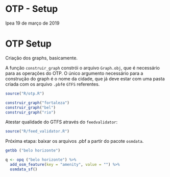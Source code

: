 OTP - Setup
================
Ipea
19 de março de 2019

OTP Setup
=========

Criação dos graphs, basicamente.

A função `construir_graph` constrói o arquivo `Graph.obj`, que é necessário para as operações do OTP. O único argumento necessário para a construção do graph é o nome da cidade, que já deve estar com uma pasta criada com os arquivo `.pbf`e `GTFS` referentes.

``` r
source("R/otp.R")

construir_graph("fortaleza")
construir_graph("bel")
construir_graph("rio")
```

Atestar qualidade do GTFS através do `feedvalidator`:

``` r
source("R/feed_validator.R")
```

Próxima etapa: baixar os arquivos .pbf a partir do pacote `osmdata`.

``` r
getbb ("belo horizonte")

q <- opq ("belo horizonte") %>%
  add_osm_feature(key = "amenity", value = "") %>%
  osmdata_sf()
```
